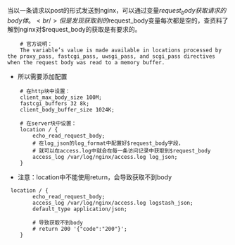 当以一条请求以post的形式发送到nginx，可以通过变量$request_body获取请求的body体。<br/>
但是发现获取到的$request_body变量每次都是空的，查资料了解到nginx对$request_body的获取是有要求的。<br/>

```
    # 官方说明：
    The variable’s value is made available in locations processed by the proxy_pass, fastcgi_pass, uwsgi_pass, and scgi_pass directives when the request body was read to a memory buffer.
```

* 所以需要添加配置
```
    # 在http块中设置：
    client_max_body_size 100M;
    fastcgi_buffers 32 8k;
    client_body_buffer_size 1024K;

    # 在server块中设置：
    location / {
        echo_read_request_body;
        # 在log_json的log_format中配置好$request_body字段，
        # 就可以在access.log中就会在每一条访问记录中获取到$request_body
        access_log /var/log/nginx/access.log log_json;   
    }

```

* 注意：location中不能使用return，会导致获取不到body
```
 location / {
        echo_read_request_body;
        access_log /var/log/nginx/access.log logstash_json;
        default_type application/json;

        # 导致获取不到body
        # return 200 '{"code":"200"}';
    }

```
